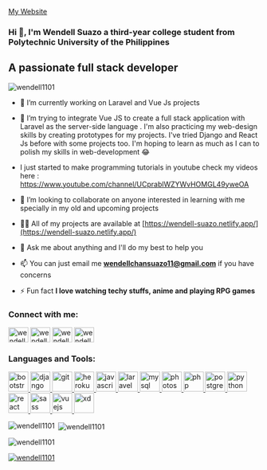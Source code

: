 [My Website](https://wendell-suazo.netlify.app/)

<h3 align="left">Hi 👋, I'm Wendell Suazo a third-year college student from Polytechnic University of the Philippines</h3>
<h2 align="left">A passionate full stack developer</h2>

<p align="left"> <img src="https://komarev.com/ghpvc/?username=wendell1101&label=Profile%20views&color=0e75b6&style=flat" alt="wendell1101" /> </p>


- 🔭 I’m currently working on Laravel and Vue Js projects

- 🌱 I’m trying to integrate Vue JS to create a full stack application with Laravel as the server-side language . I'm also practicing my web-design skills by creating prototypes for my projects. I've tried  Django and React Js before with some projects too. I'm hoping to learn as much as I can to polish my skills in web-development	😂 

- I just started to make programming tutorials in youtube check my videos here : https://www.youtube.com/channel/UCprablWZYWvHOMGL49yweOA
- 👯 I’m looking to collaborate on anyone interested in learning with me specially in my old and upcoming projects

- 👨‍💻 All of my projects are available at [https://wendell-suazo.netlify.app/](https://wendell-suazo.netlify.app/)

- 💬 Ask me about anything and I'll do my best to help you

- 📫 You can just email me **wendellchansuazo11@gmail.com** if you have concerns

- ⚡ Fun fact **I love watching techy stuffs, anime and playing RPG games**

<h3 align="left">Connect with me:</h3>
<p align="left">
<a href="https://twitter.com/wendell1101" target="blank"><img align="center" src="https://cdn.jsdelivr.net/npm/simple-icons@3.0.1/icons/twitter.svg" alt="wendell1101" height="30" width="40" /></a>
<a href="https://www.linkedin.com/in/wendell-suazo-8339251aa/" target="blank"><img align="center" src="https://cdn.jsdelivr.net/npm/simple-icons@3.0.1/icons/linkedin.svg" alt="wendell1101" height="30" width="40" /></a>
<a href="https://fb.com/wendell1101" target="blank"><img align="center" src="https://cdn.jsdelivr.net/npm/simple-icons@3.0.1/icons/facebook.svg" alt="wendell1101" height="30" width="40" /></a>
<a href="https://instagram.com/wendell_suazo" target="blank"><img align="center" src="https://cdn.jsdelivr.net/npm/simple-icons@3.0.1/icons/instagram.svg" alt="wendell_suazo" height="30" width="40" /></a>
</p>

<h3 align="left">Languages and Tools:</h3>
<p align="left"> <a href="https://getbootstrap.com" target="_blank"> <img src="https://devicons.github.io/devicon/devicon.git/icons/bootstrap/bootstrap-plain.svg" alt="bootstrap" width="40" height="40"/> </a> <a href="https://www.djangoproject.com/" target="_blank"> <img src="https://devicons.github.io/devicon/devicon.git/icons/django/django-original.svg" alt="django" width="40" height="40"/> </a> <a href="https://git-scm.com/" target="_blank"> <img src="https://www.vectorlogo.zone/logos/git-scm/git-scm-icon.svg" alt="git" width="40" height="40"/> </a> <a href="https://heroku.com" target="_blank"> <img src="https://www.vectorlogo.zone/logos/heroku/heroku-icon.svg" alt="heroku" width="40" height="40"/> </a> <a href="https://developer.mozilla.org/en-US/docs/Web/JavaScript" target="_blank"> <img src="https://devicons.github.io/devicon/devicon.git/icons/javascript/javascript-original.svg" alt="javascript" width="40" height="40"/> </a> <a href="https://laravel.com/" target="_blank"> <img src="https://devicons.github.io/devicon/devicon.git/icons/laravel/laravel-plain-wordmark.svg" alt="laravel" width="40" height="40"/> </a> <a href="https://www.mysql.com/" target="_blank"> <img src="https://devicons.github.io/devicon/devicon.git/icons/mysql/mysql-original-wordmark.svg" alt="mysql" width="40" height="40"/> </a> <a href="https://www.photoshop.com/en" target="_blank"> <img src="https://devicons.github.io/devicon/devicon.git/icons/photoshop/photoshop-plain.svg" alt="photoshop" width="40" height="40"/> </a> <a href="https://www.php.net" target="_blank"> <img src="https://devicons.github.io/devicon/devicon.git/icons/php/php-original.svg" alt="php" width="40" height="40"/> </a> <a href="https://www.postgresql.org" target="_blank"> <img src="https://devicons.github.io/devicon/devicon.git/icons/postgresql/postgresql-original-wordmark.svg" alt="postgresql" width="40" height="40"/> </a> <a href="https://www.python.org" target="_blank"> <img src="https://devicons.github.io/devicon/devicon.git/icons/python/python-original.svg" alt="python" width="40" height="40"/> </a> <a href="https://reactjs.org/" target="_blank"> <img src="https://devicons.github.io/devicon/devicon.git/icons/react/react-original-wordmark.svg" alt="react" width="40" height="40"/> </a> <a href="https://sass-lang.com" target="_blank"> <img src="https://devicons.github.io/devicon/devicon.git/icons/sass/sass-original.svg" alt="sass" width="40" height="40"/> </a> <a href="https://vuejs.org/" target="_blank"> <img src="https://devicons.github.io/devicon/devicon.git/icons/vuejs/vuejs-original-wordmark.svg" alt="vuejs" width="40" height="40"/> </a> <a href="https://www.adobe.com/products/xd.html" target="_blank"> <img src="https://cdn.worldvectorlogo.com/logos/adobe-xd.svg" alt="xd" width="40" height="40"/> </a> </p>

<p><img align="left" src="https://github-readme-stats.vercel.app/api/top-langs?username=wendell1101&show_icons=true&locale=en&layout=compact" alt="wendell1101" /></p>

<p>&nbsp;<img align="center" src="https://github-readme-stats.vercel.app/api?username=wendell1101&show_icons=true&locale=en" alt="wendell1101" /></p>

<p><img align="center" src="https://github-readme-streak-stats.herokuapp.com/?user=wendell1101&" alt="wendell1101" /></p>

<p align="left"> <a href="https://github.com/ryo-ma/github-profile-trophy"><img src="https://github-profile-trophy.vercel.app/?username=wendell1101" alt="wendell1101" /></a> </p>

